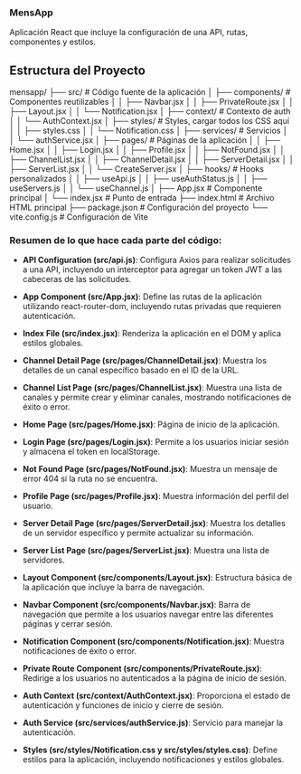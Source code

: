 ### MensApp
Aplicación React que incluye la configuración de una API, rutas, componentes y estilos.

## Estructura del Proyecto

mensapp/
├── src/                  # Código fuente de la aplicación
│   ├── components/       # Componentes reutilizables
│   │   ├── Navbar.jsx
│   │   ├── PrivateRoute.jsx
│   │   ├── Layout.jsx
│   │   └── Notification.jsx
│   ├── context/          # Contexto de auth
│   │   └── AuthContext.jsx
│   ├── styles/           # Styles, cargar todos los CSS aquí
│   │   ├── styles.css
│   │   └── Notification.css
│   ├── services/         # Servicios
│   │   └── authService.jsx
│   ├── pages/            # Páginas de la aplicación
│   │   ├── Home.jsx
│   │   ├── Login.jsx
│   │   ├── Profile.jsx
│   │   ├── NotFound.jsx
│   │   ├── ChannelList.jsx
│   │   ├── ChannelDetail.jsx
│   │   ├── ServerDetail.jsx
│   │   ├── ServerList.jsx
│   │   └── CreateServer.jsx
│   ├── hooks/            # Hooks personalizados
│   │   ├── useApi.js
│   │   ├── useAuthStatus.js
│   │   ├── useServers.js
│   │   └── useChannel.js
│   ├── App.jsx           # Componente principal
│   └── index.jsx         # Punto de entrada
├── index.html            # Archivo HTML principal
├── package.json          # Configuración del proyecto
└── vite.config.js        # Configuración de Vite

### Resumen de lo que hace cada parte del código:

- **API Configuration (src/api.js)**: Configura Axios para realizar solicitudes a una API, incluyendo un interceptor para agregar un token JWT a las cabeceras de las solicitudes.

- **App Component (src/App.jsx)**: Define las rutas de la aplicación utilizando react-router-dom, incluyendo rutas privadas que requieren autenticación.

- **Index File (src/index.jsx)**: Renderiza la aplicación en el DOM y aplica estilos globales.

- **Channel Detail Page (src/pages/ChannelDetail.jsx)**: Muestra los detalles de un canal específico basado en el ID de la URL.

- **Channel List Page (src/pages/ChannelList.jsx)**: Muestra una lista de canales y permite crear y eliminar canales, mostrando notificaciones de éxito o error.

- **Home Page (src/pages/Home.jsx)**: Página de inicio de la aplicación.

- **Login Page (src/pages/Login.jsx)**: Permite a los usuarios iniciar sesión y almacena el token en localStorage.

- **Not Found Page (src/pages/NotFound.jsx)**: Muestra un mensaje de error 404 si la ruta no se encuentra.

- **Profile Page (src/pages/Profile.jsx)**: Muestra información del perfil del usuario.

- **Server Detail Page (src/pages/ServerDetail.jsx)**: Muestra los detalles de un servidor específico y permite actualizar su información.

- **Server List Page (src/pages/ServerList.jsx)**: Muestra una lista de servidores.

- **Layout Component (src/components/Layout.jsx)**: Estructura básica de la aplicación que incluye la barra de navegación.

- **Navbar Component (src/components/Navbar.jsx)**: Barra de navegación que permite a los usuarios navegar entre las diferentes páginas y cerrar sesión.

- **Notification Component (src/components/Notification.jsx)**: Muestra notificaciones de éxito o error.

- **Private Route Component (src/components/PrivateRoute.jsx)**: Redirige a los usuarios no autenticados a la página de inicio de sesión.

- **Auth Context (src/context/AuthContext.jsx)**: Proporciona el estado de autenticación y funciones de inicio y cierre de sesión.

- **Auth Service (src/services/authService.js)**: Servicio para manejar la autenticación.

- **Styles (src/styles/Notification.css y src/styles/styles.css)**: Define estilos para la aplicación, incluyendo notificaciones y estilos globales.
